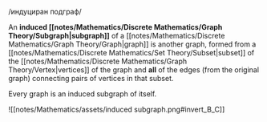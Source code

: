 /индуциран подграф/

An **induced [[notes/Mathematics/Discrete Mathematics/Graph Theory/Subgraph|subgraph]]** of a [[notes/Mathematics/Discrete Mathematics/Graph Theory/Graph|graph]] is another graph, formed from a [[notes/Mathematics/Discrete Mathematics/Set Theory/Subset|subset]] of the [[notes/Mathematics/Discrete Mathematics/Graph Theory/Vertex|vertices]] of the graph and **all** of the edges (from the original graph) connecting pairs of vertices in that subset.

Every graph is an induced subgraph of itself.

![[notes/Mathematics/assets/induced subgraph.png#invert_B_C]]
